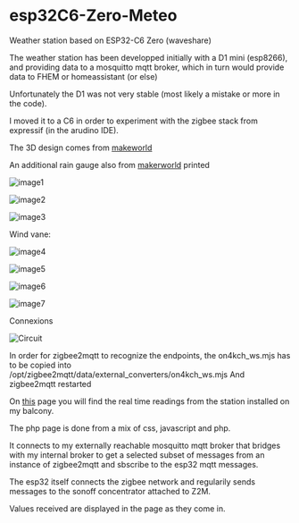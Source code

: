 # esp32C6-Zero-Meteo
Weather station based on ESP32-C6 Zero (waveshare)

The weather station has been developped initially with a D1 mini (esp8266), and providing data to a mosquitto mqtt broker, which in turn would provide data to FHEM or homeassistant (or else)

Unfortunately the D1 was not very stable (most likely a mistake or more in the code).

I moved it to a C6 in order to experiment with the zigbee stack from expressif (in the arudino IDE).

The 3D design comes from [makeworld](https://makerworld.com/en/models/111567-weather-station-anemometer?from=search#profileId-119379)

An additional rain gauge also from [makerworld](https://makerworld.com/en/models/139091-rain-gauge-zigbee-pluviometro-zigbee#profileId-151529) printed

![image1](/images/station_1.jpeg)

![image2](/images/station_2.jpeg)

![image3](/images/station_3.jpeg)

Wind vane:

![image4](/images/windvane1.jpeg)

![image5](/images/windvane2.jpeg)

![image6](/images/windvane3.jpeg)

![image7](/images/windvane4.jpeg)


Connexions

![Circuit](/images/Circuit.png)

In order for zigbee2mqtt to recognize the endpoints, the on4kch_ws.mjs has to be copied into 
/opt/zigbee2mqtt/data/external_converters/on4kch_ws.mjs
And zigbee2mqtt restarted

On [this](https://www.jcoenen.com/Meteo/esp32C6Zero.php) page you will find the real time readings from the station installed on my balcony.

The php page is done from a mix of css, javascript and php.

It connects to my externally reachable mosquitto mqtt broker that bridges with my internal broker to get a selected subset of messages from an instance of zigbee2mqtt and sbscribe to the esp32 mqtt messages.

The esp32 itself connects the zigbee network and regularily sends messages to the sonoff concentrator attached to Z2M.

Values received are displayed in the page as they come in.